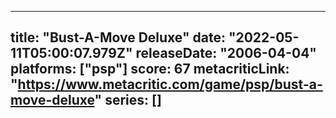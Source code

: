 
---
title: "Bust-A-Move Deluxe"
date: "2022-05-11T05:00:07.979Z"
releaseDate: "2006-04-04"
platforms: ["psp"]
score: 67
metacriticLink: "https://www.metacritic.com/game/psp/bust-a-move-deluxe"
series: []
---
